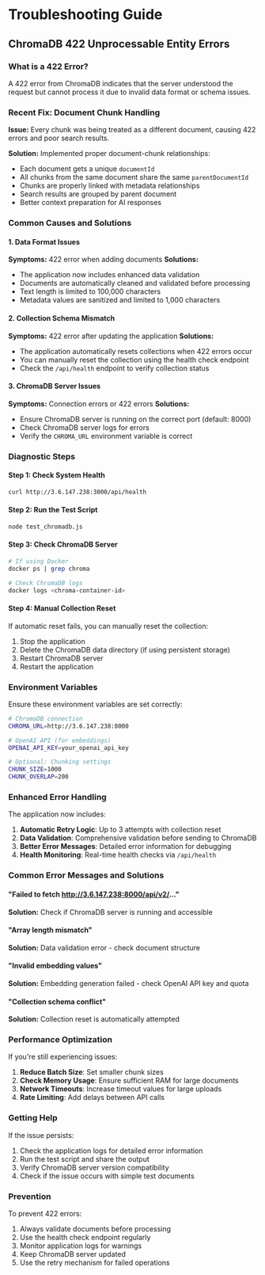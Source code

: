 # Troubleshooting Guide

## ChromaDB 422 Unprocessable Entity Errors

### What is a 422 Error?
A 422 error from ChromaDB indicates that the server understood the request but cannot process it due to invalid data format or schema issues.

### Recent Fix: Document Chunk Handling

**Issue:** Every chunk was being treated as a different document, causing 422 errors and poor search results.

**Solution:** Implemented proper document-chunk relationships:
- Each document gets a unique `documentId`
- All chunks from the same document share the same `parentDocumentId`
- Chunks are properly linked with metadata relationships
- Search results are grouped by parent document
- Better context preparation for AI responses

### Common Causes and Solutions

#### 1. **Data Format Issues**
**Symptoms:** 422 error when adding documents
**Solutions:**
- The application now includes enhanced data validation
- Documents are automatically cleaned and validated before processing
- Text length is limited to 100,000 characters
- Metadata values are sanitized and limited to 1,000 characters

#### 2. **Collection Schema Mismatch**
**Symptoms:** 422 error after updating the application
**Solutions:**
- The application automatically resets collections when 422 errors occur
- You can manually reset the collection using the health check endpoint
- Check the `/api/health` endpoint to verify collection status

#### 3. **ChromaDB Server Issues**
**Symptoms:** Connection errors or 422 errors
**Solutions:**
- Ensure ChromaDB server is running on the correct port (default: 8000)
- Check ChromaDB server logs for errors
- Verify the `CHROMA_URL` environment variable is correct

### Diagnostic Steps

#### Step 1: Check System Health
```bash
curl http://3.6.147.238:3000/api/health
```

#### Step 2: Run the Test Script
```bash
node test_chromadb.js
```

#### Step 3: Check ChromaDB Server
```bash
# If using Docker
docker ps | grep chroma

# Check ChromaDB logs
docker logs <chroma-container-id>
```

#### Step 4: Manual Collection Reset
If automatic reset fails, you can manually reset the collection:

1. Stop the application
2. Delete the ChromaDB data directory (if using persistent storage)
3. Restart ChromaDB server
4. Restart the application

### Environment Variables

Ensure these environment variables are set correctly:

```bash
# ChromaDB connection
CHROMA_URL=http://3.6.147.238:8000

# OpenAI API (for embeddings)
OPENAI_API_KEY=your_openai_api_key

# Optional: Chunking settings
CHUNK_SIZE=1000
CHUNK_OVERLAP=200
```

### Enhanced Error Handling

The application now includes:

1. **Automatic Retry Logic**: Up to 3 attempts with collection reset
2. **Data Validation**: Comprehensive validation before sending to ChromaDB
3. **Better Error Messages**: Detailed error information for debugging
4. **Health Monitoring**: Real-time health checks via `/api/health`

### Common Error Messages and Solutions

#### "Failed to fetch http://3.6.147.238:8000/api/v2/..."
**Solution:** Check if ChromaDB server is running and accessible

#### "Array length mismatch"
**Solution:** Data validation error - check document structure

#### "Invalid embedding values"
**Solution:** Embedding generation failed - check OpenAI API key and quota

#### "Collection schema conflict"
**Solution:** Collection reset is automatically attempted

### Performance Optimization

If you're still experiencing issues:

1. **Reduce Batch Size**: Set smaller chunk sizes
2. **Check Memory Usage**: Ensure sufficient RAM for large documents
3. **Network Timeouts**: Increase timeout values for large uploads
4. **Rate Limiting**: Add delays between API calls

### Getting Help

If the issue persists:

1. Check the application logs for detailed error information
2. Run the test script and share the output
3. Verify ChromaDB server version compatibility
4. Check if the issue occurs with simple test documents

### Prevention

To prevent 422 errors:

1. Always validate documents before processing
2. Use the health check endpoint regularly
3. Monitor application logs for warnings
4. Keep ChromaDB server updated
5. Use the retry mechanism for failed operations 